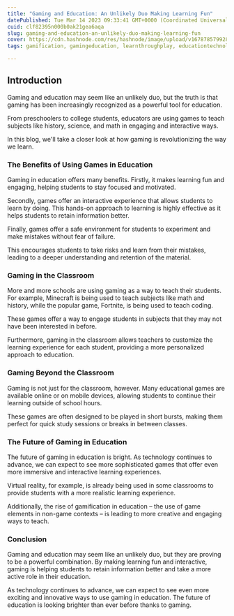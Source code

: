 ```yaml
---
title: "Gaming and Education: An Unlikely Duo Making Learning Fun"
datePublished: Tue Mar 14 2023 09:33:41 GMT+0000 (Coordinated Universal Time)
cuid: clf82395n000b0ak21gea6aqa
slug: gaming-and-education-an-unlikely-duo-making-learning-fun
cover: https://cdn.hashnode.com/res/hashnode/image/upload/v1678785799282/9bff65ef-d1e8-49eb-a11b-5f7d8e57db47.jpeg
tags: gamification, gamingeducation, learnthroughplay, educationtechnology, engaginglearning

---
```


## Introduction

Gaming and education may seem like an unlikely duo, but the truth is that gaming has been increasingly recognized as a powerful tool for education.

From preschoolers to college students, educators are using games to teach subjects like history, science, and math in engaging and interactive ways.

In this blog, we'll take a closer look at how gaming is revolutionizing the way we learn.

### The Benefits of Using Games in Education

Gaming in education offers many benefits. Firstly, it makes learning fun and engaging, helping students to stay focused and motivated.

Secondly, games offer an interactive experience that allows students to learn by doing. This hands-on approach to learning is highly effective as it helps students to retain information better.

Finally, games offer a safe environment for students to experiment and make mistakes without fear of failure.

This encourages students to take risks and learn from their mistakes, leading to a deeper understanding and retention of the material.

### Gaming in the Classroom

More and more schools are using gaming as a way to teach their students. For example, Minecraft is being used to teach subjects like math and history, while the popular game, Fortnite, is being used to teach coding.

These games offer a way to engage students in subjects that they may not have been interested in before.

Furthermore, gaming in the classroom allows teachers to customize the learning experience for each student, providing a more personalized approach to education.

### Gaming Beyond the Classroom

Gaming is not just for the classroom, however. Many educational games are available online or on mobile devices, allowing students to continue their learning outside of school hours.

These games are often designed to be played in short bursts, making them perfect for quick study sessions or breaks in between classes.

### The Future of Gaming in Education

The future of gaming in education is bright. As technology continues to advance, we can expect to see more sophisticated games that offer even more immersive and interactive learning experiences.

Virtual reality, for example, is already being used in some classrooms to provide students with a more realistic learning experience.

Additionally, the rise of gamification in education – the use of game elements in non-game contexts – is leading to more creative and engaging ways to teach.

### Conclusion

Gaming and education may seem like an unlikely duo, but they are proving to be a powerful combination. By making learning fun and interactive, gaming is helping students to retain information better and take a more active role in their education.

As technology continues to advance, we can expect to see even more exciting and innovative ways to use gaming in education. The future of education is looking brighter than ever before thanks to gaming.